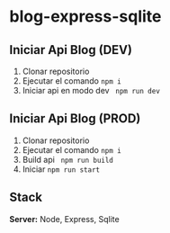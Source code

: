 # blog-express-sqlite
 
## Iniciar Api Blog (DEV)
1. Clonar repositorio
2. Ejecutar el comando  ```npm i```
3. Iniciar api en modo dev  ``` npm run dev```

## Iniciar Api Blog (PROD)
1. Clonar repositorio
2. Ejecutar el comando  ```npm i```
3. Build api  ``` npm run build```
4. Iniciar ```npm run start```
## Stack

**Server:** Node, Express, Sqlite